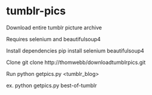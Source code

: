 # tumblr-pics
Download entire tumblr picture archive

Requires selenium and beautifulsoup4

Install dependencies
    pip install selenium beautifulsoup4

Clone
    git clone http://thomwebb/downloadtumblrpics.git

Run
    python getpics.py <tumblr_blog>

ex.
    python getpics.py best-of-tumblr
